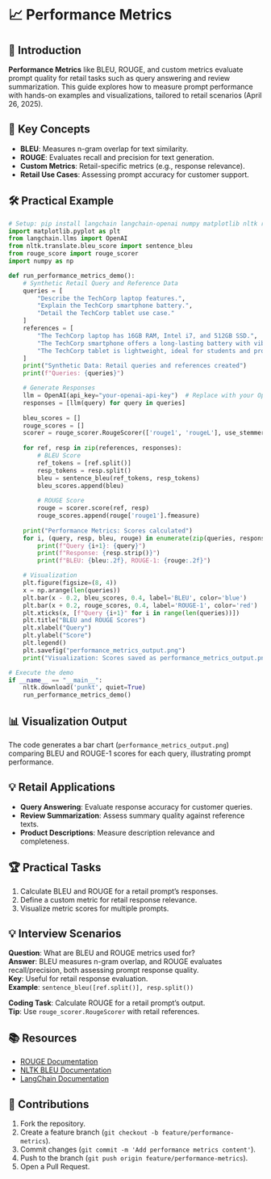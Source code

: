 # 📈 Performance Metrics

## 📖 Introduction

**Performance Metrics** like BLEU, ROUGE, and custom metrics evaluate prompt quality for retail tasks such as query answering and review summarization. This guide explores how to measure prompt performance with hands-on examples and visualizations, tailored to retail scenarios (April 26, 2025).

## 🌟 Key Concepts

- **BLEU**: Measures n-gram overlap for text similarity.
- **ROUGE**: Evaluates recall and precision for text generation.
- **Custom Metrics**: Retail-specific metrics (e.g., response relevance).
- **Retail Use Cases**: Assessing prompt accuracy for customer support.

## 🛠️ Practical Example

```python
# Setup: pip install langchain langchain-openai numpy matplotlib nltk rouge-score
import matplotlib.pyplot as plt
from langchain.llms import OpenAI
from nltk.translate.bleu_score import sentence_bleu
from rouge_score import rouge_scorer
import numpy as np

def run_performance_metrics_demo():
    # Synthetic Retail Query and Reference Data
    queries = [
        "Describe the TechCorp laptop features.",
        "Explain the TechCorp smartphone battery.",
        "Detail the TechCorp tablet use case."
    ]
    references = [
        "The TechCorp laptop has 16GB RAM, Intel i7, and 512GB SSD.",
        "The TechCorp smartphone offers a long-lasting battery with vibrant display.",
        "The TechCorp tablet is lightweight, ideal for students and professionals."
    ]
    print("Synthetic Data: Retail queries and references created")
    print(f"Queries: {queries}")

    # Generate Responses
    llm = OpenAI(api_key="your-openai-api-key")  # Replace with your OpenAI API key
    responses = [llm(query) for query in queries]
    
    bleu_scores = []
    rouge_scores = []
    scorer = rouge_scorer.RougeScorer(['rouge1', 'rougeL'], use_stemmer=True)
    
    for ref, resp in zip(references, responses):
        # BLEU Score
        ref_tokens = [ref.split()]
        resp_tokens = resp.split()
        bleu = sentence_bleu(ref_tokens, resp_tokens)
        bleu_scores.append(bleu)
        
        # ROUGE Score
        rouge = scorer.score(ref, resp)
        rouge_scores.append(rouge['rouge1'].fmeasure)
    
    print("Performance Metrics: Scores calculated")
    for i, (query, resp, bleu, rouge) in enumerate(zip(queries, responses, bleu_scores, rouge_scores)):
        print(f"Query {i+1}: {query}")
        print(f"Response: {resp.strip()}")
        print(f"BLEU: {bleu:.2f}, ROUGE-1: {rouge:.2f}")

    # Visualization
    plt.figure(figsize=(8, 4))
    x = np.arange(len(queries))
    plt.bar(x - 0.2, bleu_scores, 0.4, label='BLEU', color='blue')
    plt.bar(x + 0.2, rouge_scores, 0.4, label='ROUGE-1', color='red')
    plt.xticks(x, [f"Query {i+1}" for i in range(len(queries))])
    plt.title("BLEU and ROUGE Scores")
    plt.xlabel("Query")
    plt.ylabel("Score")
    plt.legend()
    plt.savefig("performance_metrics_output.png")
    print("Visualization: Scores saved as performance_metrics_output.png")

# Execute the demo
if __name__ == "__main__":
    nltk.download('punkt', quiet=True)
    run_performance_metrics_demo()
```

## 📊 Visualization Output

The code generates a bar chart (`performance_metrics_output.png`) comparing BLEU and ROUGE-1 scores for each query, illustrating prompt performance.

## 💡 Retail Applications

- **Query Answering**: Evaluate response accuracy for customer queries.
- **Review Summarization**: Assess summary quality against reference texts.
- **Product Descriptions**: Measure description relevance and completeness.

## 🏆 Practical Tasks

1. Calculate BLEU and ROUGE for a retail prompt’s responses.
2. Define a custom metric for retail response relevance.
3. Visualize metric scores for multiple prompts.

## 💡 Interview Scenarios

**Question**: What are BLEU and ROUGE metrics used for?  
**Answer**: BLEU measures n-gram overlap, and ROUGE evaluates recall/precision, both assessing prompt response quality.  
**Key**: Useful for retail response evaluation.  
**Example**: `sentence_bleu([ref.split()], resp.split())`

**Coding Task**: Calculate ROUGE for a retail prompt’s output.  
**Tip**: Use `rouge_scorer.RougeScorer` with retail references.

## 📚 Resources

- [ROUGE Documentation](https://github.com/pltrdy/rouge)
- [NLTK BLEU Documentation](https://www.nltk.org/api/nltk.translate.bleu_score.html)
- [LangChain Documentation](https://python.langchain.com/docs/)

## 🤝 Contributions

1. Fork the repository.
2. Create a feature branch (`git checkout -b feature/performance-metrics`).
3. Commit changes (`git commit -m 'Add performance metrics content'`).
4. Push to the branch (`git push origin feature/performance-metrics`).
5. Open a Pull Request.